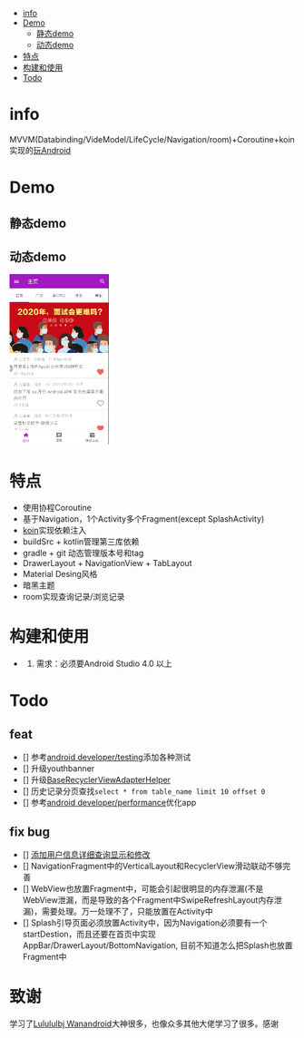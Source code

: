 <!-- vim-markdown-toc GFM -->

+ [info](#info)
+ [Demo](#demo)
    * [静态demo](#静态demo)
    * [动态demo](#动态demo)
+ [特点](#特点)
+ [构建和使用](#构建和使用)
+ [Todo](#todo)

<!-- vim-markdown-toc -->
# info
MVVM(Databinding/VideModel/LifeCycle/Navigation/room)+Coroutine+koin实现的[玩Android](https://wanandroid.com/blog/show/2)

# Demo
## 静态demo

## 动态demo
<img src="./demo/demo.gif" alt="项目demo" height="300">

# 特点
- 使用协程Coroutine
- 基于Navigation，1个Activity多个Fragment(except SplashActivity)
- [koin](https://github.com/InsertKoinIO/koin)实现依赖注入
- buildSrc + kotlin管理第三库依赖
- gradle + git 动态管理版本号和tag
- DrawerLayout + NavigationView + TabLayout
- Material Desing风格
- 暗黑主题
- room实现查询记录/浏览记录

# 构建和使用
- 1. 需求：必须要Android Studio 4.0 以上



# Todo
## feat
- [] 参考[android developer/testing](https://developer.android.com/training/testing)添加各种测试
- [] 升级youthbanner
- [] 升级[BaseRecyclerViewAdapterHelper](https://github.com/CymChad/BaseRecyclerViewAdapterHelper/releases)
- [] 历史记录分页查找`select * from table_name limit 10 offset 0`
- [] 参考[android developer/performance](https://developer.android.com/topic/performance)优化app

## fix bug
- [] [添加用户信息详细查询显示和修改](https://www.wanandroid.com/blog/show/2)
- [] NavigationFragment中的VerticalLayout和RecyclerView滑动联动不够完善
- [] WebView也放置Fragment中，可能会引起很明显的内存泄漏(不是WebView泄漏，而是导致的各个Fragment中SwipeRefreshLayout内存泄漏)，需要处理。万一处理不了，只能放置在Activity中
- [] Splash引导页面必须放置Activity中，因为Navigation必须要有一个startDestion，而且还要在首页中实现AppBar/DrawerLayout/BottomNavigation,
  目前不知道怎么把Splash也放置Fragment中

# 致谢
学习了[Lulululbj Wanandroid](https://github.com/lulululbj/wanandroid/)大神很多，也像众多其他大佬学习了很多。感谢

